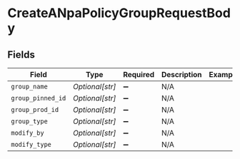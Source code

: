 # CreateANpaPolicyGroupRequestBody


## Fields

| Field              | Type               | Required           | Description        | Example            |
| ------------------ | ------------------ | ------------------ | ------------------ | ------------------ |
| `group_name`       | *Optional[str]*    | :heavy_minus_sign: | N/A                | <string>           |
| `group_pinned_id`  | *Optional[str]*    | :heavy_minus_sign: | N/A                | <string>           |
| `group_prod_id`    | *Optional[str]*    | :heavy_minus_sign: | N/A                | <string>           |
| `group_type`       | *Optional[str]*    | :heavy_minus_sign: | N/A                | <integer>          |
| `modify_by`        | *Optional[str]*    | :heavy_minus_sign: | N/A                | <string>           |
| `modify_type`      | *Optional[str]*    | :heavy_minus_sign: | N/A                | <string>           |
